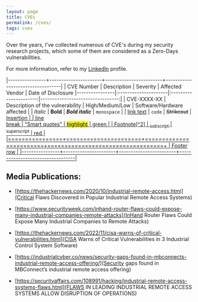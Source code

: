 ```yaml
---
layout: page
title: CVEs
permalink: /cves/
tags: cves
---
```


Over the years, I've collected numerous of CVE's during my security research projects, which some of them are considered as a Zero-Days vulnerabilities.

For more information, refer to my <a href="https://www.linkedin.com/in/hay-mizrachi">LinkedIn</a> profile.

|----------------+----------------------+------------------------+----------------------------------|
| CVE Number | Description          |     Severity      |                     Affected Vendor |                     Date of Disclosure
|----------------|:---------------------|:----------------------:|---------------------------------:|
| CVE-XXXX-XX        | Description of the vulnerability                 |        High/Medium/Low          |                            Software/Hardware affected |
| *Italic*       | **Bold**             |   ***Bold italic***    |                      `monospace` |
| [link text](#) | ```code```           |     ~~Strikeout~~      |              <ins>Insertion<ins> |
| line<br/>break | "Smart quotes"       | <mark>highlight</mark> | <span class="green">green</span> |
| Footnote[^2]   | <sub>subscript</sub> | <sup>superscript</sup> |     <span class="red">red</span> |
|================+======================+========================+==================================+
| Footer row                                                                                        |
|----------------+----------------------+------------------------+----------------------------------|

## Media Publications:

* [https://thehackernews.com/2020/10/industrial-remote-access.html](Critical Flaws Discovered in Popular Industrial Remote Access Systems)

* [https://www.securityweek.com/inhand-router-flaws-could-expose-many-industrial-companies-remote-attacks](InHand Router Flaws Could Expose Many Industrial Companies to Remote Attacks)

* [https://thehackernews.com/2022/11/cisa-warns-of-critical-vulnerabilities.html](CISA Warns of Critical Vulnerabilities in 3 Industrial Control System Software)

* [https://industrialcyber.co/news/security-gaps-found-in-mbconnects-industrial-remote-access-offering/](Security gaps found in MBConnect’s industrial remote access offering)

* [https://securityaffairs.com/108991/hacking/industrial-remote-access-systems-flaws.html](FLAWS IN LEADING INDUSTRIAL REMOTE ACCESS SYSTEMS ALLOW DISRUPTION OF OPERATIONS)